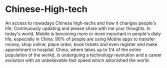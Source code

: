 # Chinese-High-tech
An access to nowadays Chinese high-techs and how it changes people's life.
Continuously updating and please share with me your thoughts.
In today's world, Mobile is becoming more or more important in people's dialy life, especially in China. 90% of people are using Mobile apps to transfer money, shop online, place order, book tickets and even register and make appointment in hospital. China, where takes up to 1/4 of the entire population of the workd, is undergoing a technology revolution and a career evolution with an unbelievable fast speed which astonished the world.
